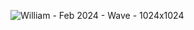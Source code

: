 ![William - Feb 2024 - Wave - 1024x1024](https://github.com/MrWoafer/MrWoafer.github.io/assets/159387325/876922a1-304a-4dd1-88b3-d1217ee21776)
